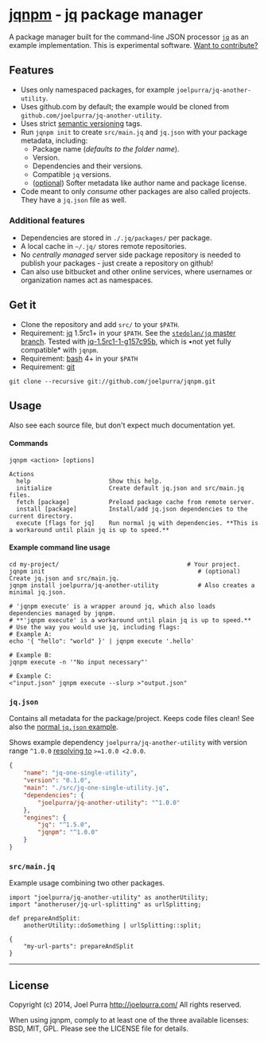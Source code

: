 # [jqnpm](https://github.com/joelpurra/jqnpm) - [jq](https://stedolan.github.io/jq/) package manager

A package manager built for the command-line JSON processor [`jq`](https://stedolan.github.io/jq/) as an example implementation. This is experimental software. [Want to contribute?](https://github.com/joelpurra/jqnpm/blob/master/CONTRIBUTE.md)


## Features

- Uses only namespaced packages, for example `joelpurra/jq-another-utility`.
- Uses github.com by default; the example would be cloned from `github.com/joelpurra/jq-another-utility`.
- Uses strict [semantic versioning](http://semver.org/) tags.
- Run `jqnpm init` to create `src/main.jq` and `jq.json` with your package metadata, including:
  - Package name (*defaults to the folder name*).
  - Version.
  - Dependencies and their versions.
  - Compatible `jq` versions.
  - ([optional](https://github.com/joelpurra/jqnpm/blob/master/BUILDING.md)) Softer metadata like author name and package license.
- Code meant to only *consume* other packages are also called projects. They have a `jq.json` file as well.

### Additional features

- Dependencies are stored in `./.jq/packages/` per package.
- A local cache in `~/.jq/` stores remote repositories.
- No *centrally managed* server side package repository is needed to publish your packages - just create a repository on github!
- Can also use bitbucket and other online services, where usernames or organization names act as namespaces.



## Get it

- Clone the repository and add `src/` to your `$PATH`.
- Requirement: [jq](https://stedolan.github.io/jq/) 1.5rc1+ in your `$PATH`. See the [`stedolan/jq` master branch](https://github.com/stedolan/jq/). Tested with [jq-1.5rc1-1-g157c95b](https://github.com/stedolan/jq/commit/157c95b9889b523a3de7772e85ef9f3f69182c88), which is •not yet fully compatible* with `jqnpm`.
- Requirement: [bash](https://www.gnu.org/software/bash/) 4+ in your `$PATH`
- Requirement: [git](http://git-scm.com/)

```
git clone --recursive git://github.com/joelpurra/jqnpm.git
```



## Usage

Also see each source file, but don't expect much documentation yet.

#### Commands


```text
jqnpm <action> [options]

Actions
  help                      Show this help.
  initialize                Create default jq.json and src/main.jq files.
  fetch [package]           Preload package cache from remote server.
  install [package]         Install/add jq.json dependencies to the current directory.
  execute [flags for jq]    Run normal jq with dependencies. **This is a workaround until plain jq is up to speed.**
```


#### Example command line usage

```shell
cd my-project/                                    # Your project.
jqnpm init                                           # (optional) Create jq.json and src/main.jq.
jqnpm install joelpurra/jq-another-utility           # Also creates a minimal jq.json.

# 'jqnpm execute' is a wrapper around jq, which also loads dependencies managed by jqnpm.
# **'jqnpm execute' is a workaround until plain jq is up to speed.**
# Use the way you would use jq, including flags:
# Example A:
echo '{ "hello": "world" }' | jqnpm execute '.hello'

# Example B:
jqnpm execute -n '"No input necessary"'

# Example C:
<"input.json" jqnpm execute --slurp >"output.json"
```

### `jq.json`

Contains all metadata for the package/project. Keeps code files clean! See also the [normal `jq.json` example](https://github.com/joelpurra/jqnpm/edit/master/BUILDING.md).


Shows example dependency `joelpurra/jq-another-utility` with version range `^1.0.0` [resolving to](https://github.com/npm/node-semver#caret-ranges-123-025-004) `>=1.0.0 <2.0.0`.

```json
{
    "name": "jq-one-single-utility",
    "version": "0.1.0",
    "main": "./src/jq-one-single-utility.jq",
    "dependencies": {
        "joelpurra/jq-another-utility": "^1.0.0"
    },
    "engines": {
        "jq": "^1.5.0",
        "jqnpm": "^1.0.0"
    }
}
```

### `src/main.jq`

Example usage combining two other packages.

```jq
import "joelpurra/jq-another-utility" as anotherUtility;
import "anotheruser/jq-url-splitting" as urlSplitting;

def prepareAndSplit:
    anotherUtility::doSomething | urlSplitting::split;

{
    "my-url-parts": prepareAndSplit
}
```


---

## License
Copyright (c) 2014, Joel Purra <http://joelpurra.com/>
All rights reserved.

When using jqnpm, comply to at least one of the three available licenses: BSD, MIT, GPL.
Please see the LICENSE file for details.


